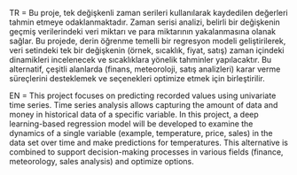 TR = Bu proje, tek değişkenli zaman serileri kullanılarak kaydedilen değerleri tahmin etmeye odaklanmaktadır. Zaman serisi analizi, belirli bir değişkenin geçmiş verilerindeki veri miktarı ve para miktarının yakalanmasına olanak sağlar. Bu projede, derin öğrenme temelli bir regresyon modeli geliştirilerek, veri setindeki tek bir değişkenin (örnek, sıcaklık, fiyat, satış) zaman içindeki dinamikleri incelenecek ve sıcaklıklara yönelik tahminler yapılacaktır. Bu alternatif, çeşitli alanlarda (finans, meteoroloji, satış analizleri) karar verme süreçlerini desteklemek ve seçenekleri optimize etmek için birleştirilir.

EN = This project focuses on predicting recorded values ​​using univariate time series. Time series analysis allows capturing the amount of data and money in historical data of a specific variable. In this project, a deep learning-based regression model will be developed to examine the dynamics of a single variable (example, temperature, price, sales) in the data set over time and make predictions for temperatures. This alternative is combined to support decision-making processes in various fields (finance, meteorology, sales analysis) and optimize options.
